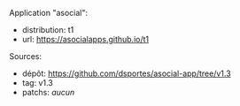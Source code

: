 Application "asocial":
- distribution: t1
- url: https://asocialapps.github.io/t1

Sources: 
- dépôt: https://github.com/dsportes/asocial-app/tree/v1.3
- tag: v1.3
- patchs: _aucun_
